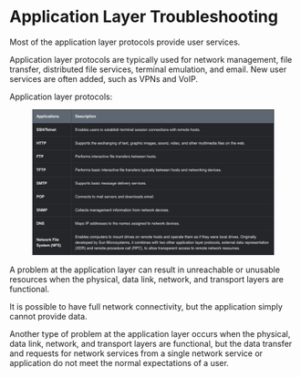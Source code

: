 # Application Layer Troubleshooting

Most of the application layer protocols provide user services.&#x20;

Application layer protocols are typically used for network management, file transfer, distributed file services, terminal emulation, and email. New user services are often added, such as VPNs and VoIP.



Application layer protocols:

<figure><img src="../../../.gitbook/assets/Screenshot 2024-12-22 at 16.56.31.png" alt=""><figcaption></figcaption></figure>

A problem at the application layer can result in unreachable or unusable resources when the physical, data link, network, and transport layers are functional.&#x20;

It is possible to have full network connectivity, but the application simply cannot provide data.

Another type of problem at the application layer occurs when the physical, data link, network, and transport layers are functional, but the data transfer and requests for network services from a single network service or application do not meet the normal expectations of a user.
